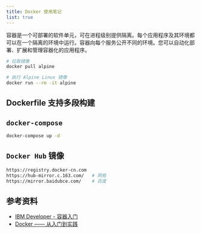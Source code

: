 ```yaml
---
title: Docker 使用笔记
list: true
---
```


容器是一个可部署的软件单元，可在进程级别提供隔离。每个应用程序及其环境都可以在一个隔离的环境中运行。容器向每个服务公开不同的环境。您可以自动化部署、扩展和管理容器化的应用程序。

```sh
# 拉取镜像
docker pull alpine

# 执行 Alpine Linux 镜像
docker run --rm -it alpine
```

## Dockerfile 支持多段构建

## `docker-compose`

```sh
docker-compose up -d
```

## `Docker Hub` 镜像

```sh
https://registry.docker-cn.com
https://hub-mirror.c.163.com/   # 网易
https://mirror.baidubce.com/    # 百度
```

## 参考资料

- [IBM Developer - 容器入门](https://developer.ibm.com/zh/gettingstarted/containers/)
- [Docker —— 从入门到实践](https://yeasy.gitbook.io/docker_practice/)